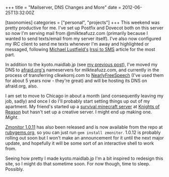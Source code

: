 +++
title = "Mailserver, DNS Changes and More"
date = 2012-06-25T13:32:00Z

[taxonomies]
categories = ["personal", "projects"]
+++
This weekend was pretty productive for me. I've set up Postfix and Dovecot 
both on this server so now I'm serving mail from @milkteafuzz.com (primarily 
because I wanted to send texts/email from my server itself). I've also now 
configured my IRC client to send me texts whenever I'm away and highlighted 
or messaged, following [Michael Lustfield's][] [Irssi to SMS][] article for 
the most part.

In addition to the kyoto.maidlab.jp (see [my previous post][]), I've moved 
my DNS to [afraid.org's][] nameservers for milkteafuzz.com, and currently 
in the process of transferring clkwkornj.com to [NearlyFreeSpeech][] (I've 
used them for about 5 years now - they're great) and will be hosting its 
DNS on afraid.org, also.

I am set to move to Chicago in about a month (and consequently leaving my job, 
sadly) and once I do I'll probably start setting things up out of my apartment. 
My friend's started up a [survival minecraft server][] at [Knights of Reason][] 
but hasn't set up a creative server. I might end up making one. *Might.*

[Zmonitor 1.0.11][] has also been released and is now available from the repo 
at [rubygems.org][], so you can just run `gem install zmonitor`. 1.0.12 is 
probably rolling out soon but I won't make an announcement for it until the 
next major update, and hopefully it will be some sort of an interactive shell 
to work from.

Seeing how pretty I made kyoto.maidlab.jp I'm a bit inspired to redesign this 
site, so I might do that sometime soon. For now though, time to sleep. Possibly.

[Michael Lustfield's]: http://michael.lustfield.net
[Irssi to SMS]: http://michael.lustfield.net/content/irssi-sms
[my previous post]: ./logs/2012-06-25-kyoto.maidlab.jp.md
[afraid.org's]: http://freedns.afraid.org
[NearlyFreeSpeech]: http://nearlyfreespeech.net
[survival minecraft server]: http://forums.knightsofreason.net/viewtopic.php?f=140&t=7634
[Knights of Reason]: http://knightsofreason.net
[Zmonitor 1.0.11]: https://github.com/liliff/zmonitor/tree/e588eb8d71406a05df49d2879e60b8a56edd3539
[rubygems.org]: http://rubygems.org
